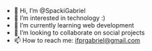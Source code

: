 - 👋 Hi, I’m @SpackiGabriel
- 👀 I’m interested in technology :)
- 🌱 I’m currently learning web development
- 💞️ I’m looking to collaborate on social projects
- 📫 How to reach me: ifprgabriel@gmail.com
